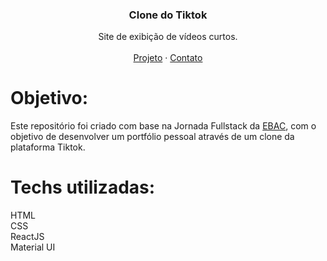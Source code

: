 <p align="center">

  <h3 align="center">Clone do Tiktok</h3>

  <p align="center">
    Site de exibição de vídeos curtos.
       <br />
    <br />
    <a href="https://tiktok.netlify.app/">Projeto</a>
    ·
    <a href="https://www.linkedin.com/in/nicoly-oliveira-da-cunha/">Contato</a>
  </p>
</p>

# Objetivo:
Este repositório foi criado com base na Jornada Fullstack da <a href="https://ebaconline.com.br/">EBAC</a>, com o objetivo de desenvolver um portfólio pessoal através de um clone da plataforma Tiktok.

# Techs utilizadas: 
HTML<br>
CSS<br>
ReactJS<br>
Material UI

